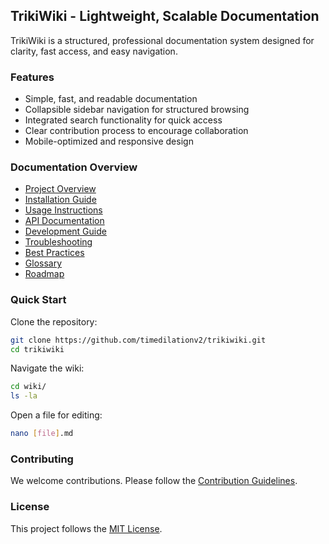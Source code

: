## TrikiWiki - Lightweight, Scalable Documentation

TrikiWiki is a structured, professional documentation system designed for clarity, fast access, and easy navigation.

### Features
- Simple, fast, and readable documentation
- Collapsible sidebar navigation for structured browsing
- Integrated search functionality for quick access
- Clear contribution process to encourage collaboration
- Mobile-optimized and responsive design

### Documentation Overview
- [Project Overview](wiki/Project-Overview.md)
- [Installation Guide](wiki/Installation/)
- [Usage Instructions](wiki/Usage/)
- [API Documentation](wiki/API-Reference/)
- [Development Guide](wiki/Development/)
- [Troubleshooting](wiki/Troubleshooting/)
- [Best Practices](wiki/Best-Practices.md)
- [Glossary](wiki/Glossary.md)
- [Roadmap](wiki/Roadmap.md)

### Quick Start
Clone the repository:
```sh
git clone https://github.com/timedilationv2/trikiwiki.git
cd trikiwiki
```

Navigate the wiki:
```sh
cd wiki/
ls -la
```

Open a file for editing:
```sh
nano [file].md
```

### Contributing
We welcome contributions. Please follow the [Contribution Guidelines](wiki/Development/Contribution-Guidelines.md).

### License
This project follows the [MIT License](LICENSE).
